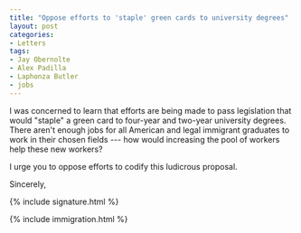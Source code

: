 ```yaml
---
title: "Oppose efforts to 'staple' green cards to university degrees"
layout: post
categories:
- Letters
tags:
- Jay Obernolte
- Alex Padilla
- Laphonza Butler
- jobs
---
```


I was concerned to learn that efforts are being made to pass legislation that would "staple" a green card to four-year and two-year university degrees. There aren't enough jobs for all American and legal immigrant graduates to work in their chosen fields --- how would increasing the pool of workers help these new workers?

I urge you to oppose efforts to codify this ludicrous proposal.

Sincerely,

{% include signature.html %}

{% include immigration.html %}

